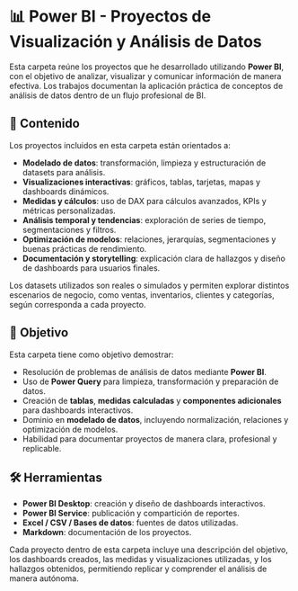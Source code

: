 # 📊 Power BI - Proyectos de Visualización y Análisis de Datos

Esta carpeta reúne los proyectos que he desarrollado utilizando **Power BI**, con el objetivo de analizar, visualizar y comunicar información de manera efectiva. Los trabajos documentan la aplicación práctica de conceptos de análisis de datos dentro de un flujo profesional de BI.

## 📂 Contenido

Los proyectos incluidos en esta carpeta están orientados a:

- **Modelado de datos**: transformación, limpieza y estructuración de datasets para análisis.
- **Visualizaciones interactivas**: gráficos, tablas, tarjetas, mapas y dashboards dinámicos.
- **Medidas y cálculos**: uso de DAX para cálculos avanzados, KPIs y métricas personalizadas.
- **Análisis temporal y tendencias**: exploración de series de tiempo, segmentaciones y filtros.
- **Optimización de modelos**: relaciones, jerarquías, segmentaciones y buenas prácticas de rendimiento.
- **Documentación y storytelling**: explicación clara de hallazgos y diseño de dashboards para usuarios finales.

Los datasets utilizados son reales o simulados y permiten explorar distintos escenarios de negocio, como ventas, inventarios, clientes y categorías, según corresponda a cada proyecto.

## 🎯 Objetivo

Esta carpeta tiene como objetivo demostrar:

- Resolución de problemas de análisis de datos mediante **Power BI**.
- Uso de **Power Query** para limpieza, transformación y preparación de datos.
- Creación de **tablas**, **medidas calculadas** y **componentes adicionales** para dashboards interactivos.
- Dominio en **modelado de datos**, incluyendo normalización, relaciones y optimización de modelos.
- Habilidad para documentar proyectos de manera clara, profesional y replicable.

## 🛠️ Herramientas

- **Power BI Desktop**: creación y diseño de dashboards interactivos.
- **Power BI Service**: publicación y compartición de reportes.
- **Excel / CSV / Bases de datos**: fuentes de datos utilizadas.
- **Markdown**: documentación de los proyectos.

Cada proyecto dentro de esta carpeta incluye una descripción del objetivo, los dashboards creados, las medidas y visualizaciones utilizadas, y los hallazgos obtenidos, permitiendo replicar y comprender el análisis de manera autónoma.
